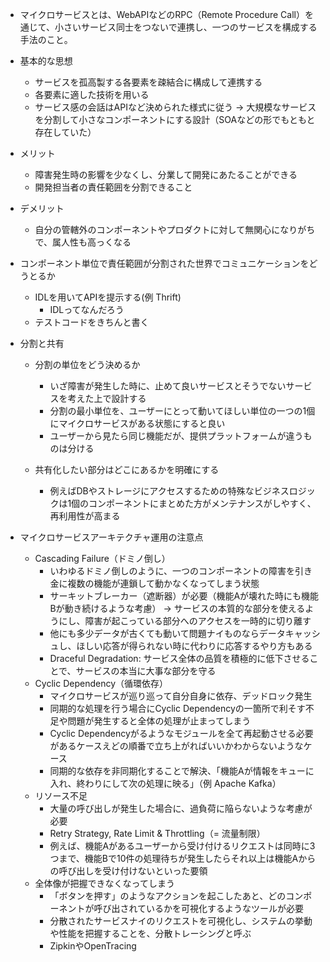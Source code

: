 * マイクロサービスとは、WebAPIなどのRPC（Remote Procedure Call）を通じて、小さいサービス同士をつないで連携し、一つのサービスを構成する手法のこと。
* 基本的な思想
   * サービスを孤高製する各要素を疎結合に構成して連携する
   * 各要素に適した技術を用いる
   * サービス感の会話はAPIなど決められた様式に従う
-> 大規模なサービスを分割して小さなコンポーネントにする設計（SOAなどの形でもともと存在していた）

* メリット
   * 障害発生時の影響を少なくし、分業して開発にあたることができる
   * 開発担当者の責任範囲を分割できること
* デメリット
   * 自分の管轄外のコンポーネントやプロダクトに対して無関心になりがちで、属人性も高っくなる

* コンポーネント単位で責任範囲が分割された世界でコミュニケーションをどうとるか
   * IDLを用いてAPIを提示する(例 Thrift)
      * IDLってなんだろう
   * テストコードをきちんと書く

* 分割と共有
   * 分割の単位をどう決めるか
      * いざ障害が発生した時に、止めて良いサービスとそうでないサービスを考えた上で設計する
      * 分割の最小単位を、ユーザーにとって動いてほしい単位の一つの1個にマイクロサービスがある状態にすると良い
      * ユーザーから見たら同じ機能だが、提供プラットフォームが違うものは分ける

   * 共有化したい部分はどこにあるかを明確にする
      * 例えばDBやストレージにアクセスするための特殊なビジネスロジックは1個のコンポーネントにまとめた方がメンテナンスがしやすく、再利用性が高まる

* マイクロサービスアーキテクチャ運用の注意点
   * Cascading Failure（ドミノ倒し）
      * いわゆるドミノ倒しのように、一つのコンポーネントの障害を引き金に複数の機能が連鎖して動かなくなってしまう状態
      * サーキットブレーカー（遮断器）が必要（機能Aが壊れた時にも機能Bが動き続けるような考慮）
      -> サービスの本質的な部分を使えるようにし、障害が起こっている部分へのアクセスを一時的に切り離す
      * 他にも多少データが古くても動いて問題ナイものならデータキャッシュし、ほしい応答が得られない時に代わりに応答するやり方もある
      * Draceful Degradation: サービス全体の品質を積極的に低下させることで、サービスの本当に大事な部分を守る
   * Cyclic Dependency（循環依存）
      * マイクロサービスが巡り巡って自分自身に依存、デッドロック発生
      * 同期的な処理を行う場合にCyclic Dependencyの一箇所で利そす不足や問題が発生すると全体の処理が止まってしまう
      * Cyclic Dependencyがるようなモジュールを全て再起動させる必要があるケースえどの順番で立ち上がればいいかわからないようなケース
      * 同期的な依存を非同期化することで解決、「機能Aが情報をキューに入れ、終わりにして次の処理に映る」（例 Apache Kafka）
   * リソース不足
      * 大量の呼び出しが発生した場合に、過負荷に陥らないような考慮が必要
      * Retry Strategy, Rate Limit & Throttling（= 流量制限）
      * 例えば、機能Aがあるユーザーから受け付けるリクエストは同時に3つまで、機能Bで10件の処理待ちが発生したらそれ以上は機能Aからの呼び出しを受け付けないといった要領
   * 全体像が把握できなくなってしまう
      * 「ボタンを押す」のようなアクションを起こしたあと、どのコンポーネントが呼び出されているかを可視化するようなツールが必要
      * 分散されたサービスナイのリクエストを可視化し、システムの挙動や性能を把握することを、分散トレーシングと呼ぶ
      * ZipkinやOpenTracing

